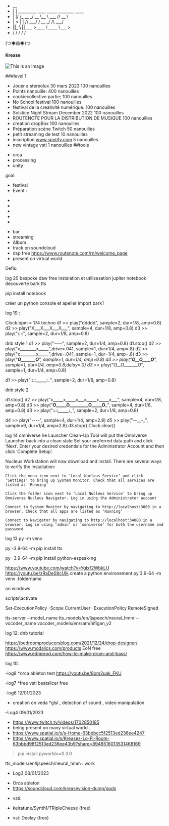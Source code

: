 

- __                                         
- |  | _________   ____ _____  ________ ____  
- |  |/ /\_  __ \_/ __ \\__  \ \___   // __ \ 
- |    <  |  | \/\  ___/ / __ \_/    /\  ___/ 
- |__|_ \ |__|    \___  >____  /_____ \\___  >
-    \/             \/     \/      \/    \/ 

(つ◉益◉)つ

#### Krease

![This is an image](https://scontent-cdt1-1.xx.fbcdn.net/v/t39.30808-1/274332014_5277218398964102_8297495416610704222_n.jpg?stp=cp0_dst-jpg_p60x60&_nc_cat=105&ccb=1-7&_nc_sid=c6021c&_nc_ohc=jyyMRQhAbg0AX_RPU-1&tn=JccsvCW0h8j7PqIG&_nc_ht=scontent-cdt1-1.xx&oh=00_AfAZXWpiZf2v4yy-Uk0MbTWH8lZf0OKx8lcSUzahZgfy1A&oe=63C19617)

###level  1:
* Jouer a stereolux 30 mars 2023            100 nanouilles
* Points nanouille: 400 nanouilles
* cookiecollective partie;                  100 nanouilles
* No School festival                        100 nanouilles
* féstival de la creativité numérique.      100 nanouilles
* Solstice Night Stream December 2022       100 nanouilles
* ROUTENOTE POUR LA DISTRIBUTION DE MUSIQUE  100 nanouilles
* creation dropBox                           100 nanouilles
* Préparation scéne Twitch                    50 nanouilles
* petit streaming de test                     10 nanouilles
* inscription  www.spotify.com                5 nanouilles
* new vintage vsti                            1 nanouilles
##tools
- orca
- processing
- unity


goal:
* festival
* Event :
-
-
-
-
-

* bar
* streaming
* Album
* track on soundcloud
* dsp free  https://www.routenote.com/rn/welcome_page
* present on  virtual world


Defis:

log 20 bespoke daw free instalation et utilisesation jupiter notebook decouverte bark tts

pip install notebook

créer un python console et apeller import bark1

log 19 :

Clock.bpm = 174
techno
d1 >> play("ddddd", sample=2, dur=1/8, amp=0.8)
d2 >> play("X___X___X___X___", sample=4, dur=1/8, amp=0.8)
d3 >> play("__:___:___:___:_", sample=2, dur=1/8, amp=0.8)

dnb style 1
d1 >> play("----", sample=2, dur=1/4, amp=0.8)
d1.stop()
d2 >> play("x________x_____",drive=.041, sample=1, dur=1/4, amp=.8)
d2 >> play("x________x_____",drive=.041, sample=1, dur=1/4, amp=.8)
d3 >> play("____O_______O___", sample=1, dur=1/4, amp=0.8)
d3 >> play("____O__O____O___", sample=1, dur=1/4, amp=0.8,delay=.0)
d3 >> play("_O__O_______O___", sample=1, dur=1/4, amp=0.8)

d1 >> play(":______:_____:____:_____:____", sample=2, dur=1/8, amp=0.8)



dnb style 2

d1.stop()
d2 >> play("x_____x_____x___x_____x_____x___", sample=4, dur=1/8, amp=0.8)
d3 >> play("____O_____O_________O_____O_____", sample=4, dur=1/8, amp=0.8)
d3 >> play(":______:_____:____:_____:____", sample=2, dur=1/8, amp=0.8)

d4 >> play("-_-_-_-_", sample=4, dur=1/4, amp=2.8)
d5 >> play("_-_-__-_", sample=9, dur=1/4, amp=2.8)
d3.stop()
Clock.clear()





log 14 omniverse 
he Launcher Clean-Up Tool will put the Omniverse Launcher back into a clean slate 
Set your preferred data path and click ‘Next’. Enter your desired credentials for the Administrator Account and then click ‘Complete Setup’.

Nucleus Workstation will now download and install. There are several ways to verify the installation:

    Click the menu icon next to ‘Local Nucleus Service’ and click ‘Settings’ to bring up System Monitor. Check that all services are listed as ‘Running’

    Click the folder icon next to ‘Local Nucleus Service’ to bring up Omniverse Nucleus Navigator. Log in using the Administrator account

    Connect to System Monitor by navigating to http://localhost:3080 in a browser. Check that all apps are listed as ‘Running’

    Connect to Navigator by navigating to http://localhost:34080 in a browser. Log in using ‘admin’ or ‘omniverse’ for both the username and password

log 13 
 py -m venv .
 
 py -3.9-64 -m pip install tts
 
  py -3.9-64 -m pip install python-espeak-ng
  
  https://www.youtube.com/watch?v=Yglxf2WbkLU 
  https://youtu.be/zRaDe08cUIk
  create a python environement     py 3.9-64 -m venv .foldername
  
  on windows 
  
  scripts\activate
  
  Set-ExecutionPolicy -Scope CurrentUser -ExecutionPolicy RemoteSigned
  
   tts-server  --model_name tts_models/en/ljspeech/neural_hmm               --vocoder_name    vocoder_models/en/sam/hifigan_v2
 
log 12: dnb tutorial

https://bedroomproducersblog.com/2021/12/24/drop-designer/
https://www.modalics.com/products   EoN free
https://www.edmprod.com/how-to-make-drum-and-bass/



log 10:


-log8
*orca ableton test
https://youtu.be/8om2uak_FKU


-log7
*free vsti beatslicer free



-log6 12/01/2023
* creation on veda
*glsl , detection of sound , video manipulation

-Log4 09/01/2023
* https://www.twitch.tv/videos/1702850185
* being present on many virtual world .
* https://www.spatial.io/s/s-Home-63bbbcc5f2513ed236ee4247
* https://www.spatial.io/s/Kreases-Lo-Fi-Room-63bbbd98f2513ed236ee43b9?share=8948516013531468169

> pip install pyworld==0.3.0

tts_models/en/ljspeech/neural_hmm : work  



- Log3 08/01/2023
* Orca ableton
* https://soundcloud.com/kreasevision-dump/gods    

- vsti:
* keiratune/Synth1/TRipleCheese  (free)

* vst: Deelay (free)
